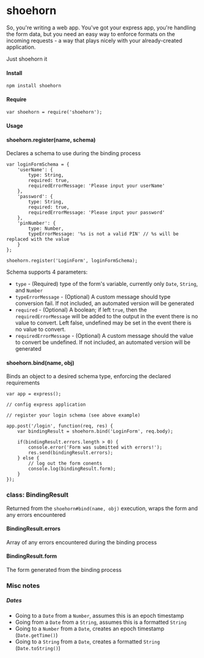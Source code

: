 # shoehorn

So, you're writing a web app. You've got your express app, you're handling the form data, but you need an easy way to enforce formats on the incoming requests - a way that plays nicely with your already-created application.

Just shoehorn it

#### Install
```
npm install shoehorn
```

#### Require
```
var shoehorn = require('shoehorn');
```

#### Usage

#### shoehorn.register(name, schema)
Declares a schema to use during the binding process

```
var loginFormSchema = {
    'userName': {
        type: String,
        required: true,
        requiredErrorMessage: 'Please input your userName'
    },
    'password': {
        type: String,
        required: true,
        requiredErrorMessage: 'Please input your password'
    },
    'pinNumber': {
        type: Number,
        typeErrorMessage: '%s is not a valid PIN' // %s will be replaced with the value
    }
};

shoehorn.register('LoginForm', loginFormSchema);
```

Schema supports 4 parameters:
* `type` - (Required) type of the form's variable, currently only `Date`, `String`, and `Number`
* `typeErrorMessage` - (Optional) A custom message should type conversion fail. If not included, an automated version will be generated
* `required` - (Optional) A boolean; if left `true`, then the `requiredErrorMessage` will be added to the output in the event there is no value to convert. Left false, undefined may be set in the event there is no value to convert.
* `requiredErrorMessage` - (Optional) A custom message should the value to convert be undefined. If not included, an automated version will be generated

#### shoehorn.bind(name, obj)
Binds an object to a desired schema type, enforcing the declared requirements

```
var app = express();

// config express application

// register your login schema (see above example)

app.post('/login', function(req, res) {
    var bindingResult = shoehorn.bind('LoginForm', req.body);

    if(bindingResult.errors.length > 0) {
        console.error('Form was submitted with errors!');
        res.send(bindingResult.errors);
    } else {
        // log out the form conents
        console.log(bindingResult.form);
    }
});
```

### class: BindingResult
Returned from the `shoehorn#bind(name, obj)` execution, wraps the form and any errors encountered

#### BindingResult.errors
Array of any errors encountered during the binding process

#### BindingResult.form
The form generated from the binding process

### Misc notes

##### Dates
* Going to a `Date` from a `Number`, assumes this is an epoch timestamp
* Going from a `Date` from a `String`, assumes this is a formatted `String`
* Going to a `Number` from a `Date`, creates an epoch timestamp (`Date.getTime()`)
* Going to a `String` from a `Date`, creates a formatted `String` (`Date.toString()`)
